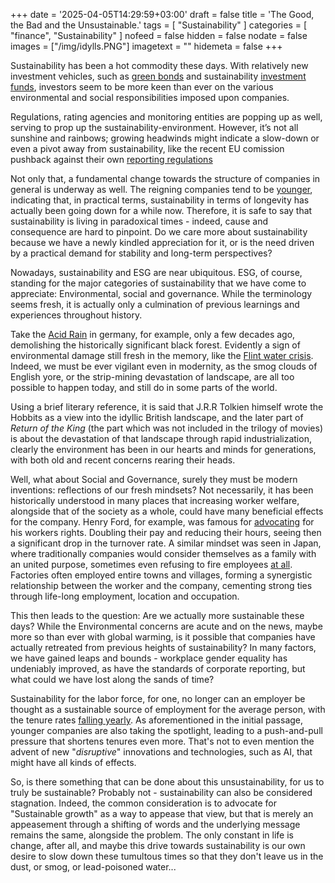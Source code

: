 +++
date = '2025-04-05T14:29:59+03:00'
draft = false
title = 'The Good, the Bad and the Unsustainable.'
tags = [
    "Sustainability"
]
categories = [
    "finance",
    "Sustainability"
]
nofeed = false
hidden = false
nodate = false
images = ["/img/idylls.PNG"]
imagetext = ""
hidemeta = false
+++

Sustainability has been a hot commodity these days. With relatively new investment
vehicles, such as [green bonds](https://www.weforum.org/stories/2024/11/what-are-green-bonds-climate-change/) and sustainability [investment funds](https://www.morningstar.co.uk/uk/funds/esg.aspx), investors seem to be more keen than
ever on the various environmental and social responsibilities imposed upon companies.

Regulations, rating agencies and monitoring entities are popping up as well, serving to
prop up the sustainability-environment. However, it’s not all sunshine and rainbows;
growing headwinds might indicate a slow-down or even a pivot away from sustainability,
like the recent EU comission pushback against their own [reporting regulations](https://ec.europa.eu/commission/presscorner/detail/en/ip_25_614)

Not only that, a fundamental change towards the structure of companies in general is
underway as well. The reigning companies tend to be [younger](https://www.kingslandgrowth.com/news/2022/1/6/sampp-500-returns-continue-to-be-driven-by-younger-companies),
indicating that, in practical terms, sustainability in terms of longevity has actually been
going down for a while now. Therefore, it is safe to say that sustainability is living in paradoxical times - indeed, cause and consequence are hard to pinpoint. Do we care more about sustainability because we have a newly kindled appreciation for it, or is the need driven by a practical demand for stability and long-term perspectives?

Nowadays, sustainability and ESG are near ubiquitous. ESG, of course, standing for the major categories of sustainability that we have come to appreciate: Environmental, social and governance. While the terminology seems fresh, it is actually only a culmination of previous learnings and experiences throughout history. 

Take the [Acid Rain](https://www.ecohubmap.com/hot-spot/acid-rain-in-the-black-forest-in-southwestern-germany/3u53mmlc4vehlp) in germany, for example, only a few decades ago, demolishing the historically significant black forest. Evidently a sign of environmental damage still fresh in the memory, like the [Flint water crisis](https://en.wikipedia.org/wiki/Flint_water_crisis). Indeed, we must be ever vigilant even in modernity, as the smog clouds of English yore, or the strip-mining devastation of landscape, are all too possible to happen today, and still do in some parts of the world. 

Using a brief literary reference, it is said that J.R.R Tolkien himself wrote the Hobbits as a view into the idyllic British landscape, and the later part of *Return of the King* (the part which was not included in the trilogy of movies) is about the devastation of that landscape through rapid industrialization, clearly the environment has been in our hearts and minds for generations, with both old and recent concerns rearing their heads.

Well, what about Social and Governance, surely they must be modern inventions: reflections of our fresh mindsets? Not necessarily, it has been historically understood in many places that increasing worker welfare, alongside that of the society as a whole, could have many beneficial effects for the company. Henry Ford, for example, was famous for [advocating](https://www.inc.com/jeff-haden/108-years-ago-ford-doubled-employee-wages-overnight-business-case-for-higher-pay.html) for his workers rights. Doubling their pay and reducing their hours, seeing then a significant drop in the turnover rate. A similar mindset was seen in Japan, where traditionally companies would consider themselves as a family with an united purpose, sometimes even refusing to fire employees [at all](https://www.youtube.com/watch?v=6HUrl1JwmJs). Factories often employed entire towns and villages, forming a synergistic relationship between the worker and the company, cementing strong ties through life-long employment, location and occupation. 

This then leads to the question: Are we actually more sustainable these days? While the Environmental concerns are acute and on the news, maybe more so than ever with global warming, is it possible that companies have actually retreated from previous heights of sustainability? In many factors, we have gained leaps and bounds - workplace gender equality has undeniably improved, as have the standards of corporate reporting, but what could we have lost along the sands of time?

Sustainability for the labor force, for one, no longer can an employer be thought as a sustainable source of employment for the average person, with the tenure rates [falling yearly](https://www.bls.gov/news.release/pdf/tenure.pdf). As aforementioned in the initial passage, younger companies are also taking the spotlight, leading to a push-and-pull pressure that shortens tenures even more. That's not to even mention the advent of new "*disruptive*" innovations and technologies, such as AI, that might have all kinds of effects. 

So, is there something that can be done about this unsustainability, for us to truly be sustainable? Probably not - sustainability can also be considered stagnation. Indeed, the common consideration is to advocate for "Sustainable growth" as a way to appease that view, but that is merely an appeasement through a shifting of words and the underlying message remains the same, alongside the problem. The only constant in life is change, after all, and maybe this drive towards sustainability is our own desire to slow down these tumultous times so that they don't leave us in the dust, or smog, or lead-poisoned water...






